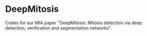 # DeepMitosis
Codes for our MIA paper "DeepMitosis: Mitosis detection via deep detection, verification and segmentation networks".
